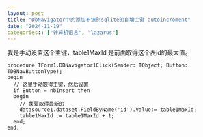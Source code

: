 ```yaml
---
layout: post
title: "DbNavigator中的添加不识别sqlite的自增主键 autoincroment"
date: "2024-11-19"
categories:: ["计算机语言", "lazarus"]
---
```


我是手动设置这个主键，table1MaxId 是前面取得这个表id的最大值。

```
procedure TForm1.DBNavigator1Click(Sender: TObject; Button: TDBNavButtonType);
begin
  // 这里手动取得主键，然后设置
  if Button = nbInsert then
  begin
    // 我要取得最新的
    datasource1.dataset.FieldByName('id').Value:= table1MaxId;
    table1MaxId := table1MaxId + 1;
  end;
end;
```
